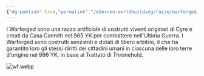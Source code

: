 ```yaml
---
{"dg-publish":true,"permalink":"/eberron-worldbuilding/razze/warforged/","tags":["Warforged"],"noteIcon":"3"}
---
```



I Warforged sono una razza artificiale di costrutti viventi originari di Cyre e creati da Casa Cannith nel 965 YK per combattere nell'Ultima Guerra. I Warforged sono costrutti senzienti e dotati di libero arbitrio, il che ha garantito loro gli stessi diritti dei cittadini umani in ciascuna delle loro terre d'origine nel 996 YK, in base al Trattato di Thronehold.


![wf.webp](/img/user/Assets/wf.webp)